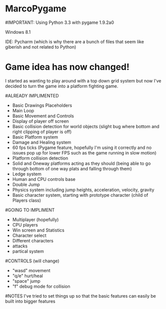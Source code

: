 MarcoPygame
===========

#IMPORTANT:
Using Python 3.3 with pygame 1.9.2a0

Windows 8.1

IDE: Pycharm (which is why there are a bunch of files that seem like giberish and not related to Python)

# Game idea has now changed!
I started as wanting to play around with a top down grid system but now I've decided to turn the game into a platform fighting game.  

#ALREADY IMPLIMENTED
+ Basic Drawings Placeholders
+ Main Loop
+ Basic Movement and Controls
+ Display of player off screen
+ Basic collision detection for world objects (slight bug where bottom and right clipping of player is off)
+ Basic Platform system
+ Damage and Healing system
+ 60 fps ticks (Pygame feature, hopefully I'm using it correctly and no issues pop up for lower FPS such as the game running in slow motion)
+ Platform collision detection
+ Solid and Oneway platforms acting as they should (being able to go through bottom of one way plats and falling through them)
+ Ledge system
+ Human and CPU controls base
+ Double Jump
+ Physics system including jump heights, acceleration, velocity, gravity
+ Basic character system, starting with prototype character (child of Players class)

#GOING TO IMPLIMENT
- Multiplayer (hopefully)
- CPU players
- Win screen and Statistics
- Character select
- Different characters
- attacks
- partical system


#CONTROLS (will change)
+ "wasd" movement
+ "q/e" hurt/heal
+ "space" jump
+ "f" debug mode for collision

#NOTES
I've tried to set things up so that the basic features can easily be built into bigger features
